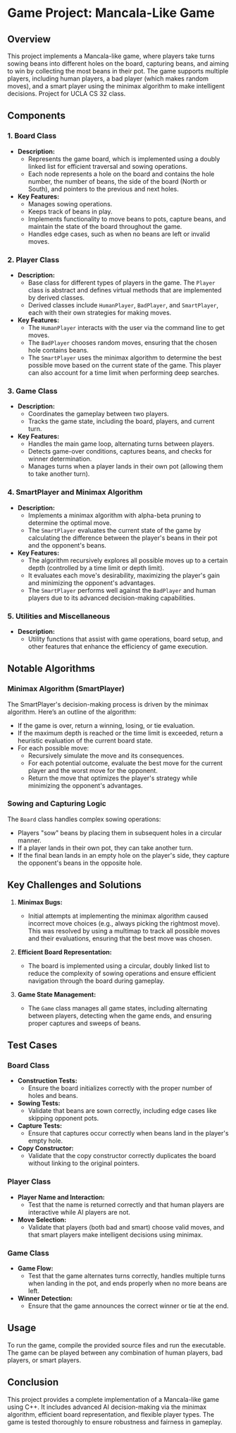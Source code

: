# Game Project: Mancala-Like Game

## Overview

This project implements a Mancala-like game, where players take turns sowing beans into different holes on the board, capturing beans, and aiming to win by collecting the most beans in their pot. The game supports multiple players, including human players, a bad player (which makes random moves), and a smart player using the minimax algorithm to make intelligent decisions. Project for UCLA CS 32 class. 

## Components

### 1. **Board Class**
- **Description:** 
  - Represents the game board, which is implemented using a doubly linked list for efficient traversal and sowing operations. 
  - Each node represents a hole on the board and contains the hole number, the number of beans, the side of the board (North or South), and pointers to the previous and next holes.
- **Key Features:**
  - Manages sowing operations.
  - Keeps track of beans in play.
  - Implements functionality to move beans to pots, capture beans, and maintain the state of the board throughout the game.
  - Handles edge cases, such as when no beans are left or invalid moves.

### 2. **Player Class**
- **Description:**
  - Base class for different types of players in the game. The `Player` class is abstract and defines virtual methods that are implemented by derived classes.
  - Derived classes include `HumanPlayer`, `BadPlayer`, and `SmartPlayer`, each with their own strategies for making moves.
- **Key Features:**
  - The `HumanPlayer` interacts with the user via the command line to get moves.
  - The `BadPlayer` chooses random moves, ensuring that the chosen hole contains beans.
  - The `SmartPlayer` uses the minimax algorithm to determine the best possible move based on the current state of the game. This player can also account for a time limit when performing deep searches.

### 3. **Game Class**
- **Description:**
  - Coordinates the gameplay between two players.
  - Tracks the game state, including the board, players, and current turn.
- **Key Features:**
  - Handles the main game loop, alternating turns between players.
  - Detects game-over conditions, captures beans, and checks for winner determination.
  - Manages turns when a player lands in their own pot (allowing them to take another turn).

### 4. **SmartPlayer and Minimax Algorithm**
- **Description:**
  - Implements a minimax algorithm with alpha-beta pruning to determine the optimal move.
  - The `SmartPlayer` evaluates the current state of the game by calculating the difference between the player's beans in their pot and the opponent's beans.
- **Key Features:**
  - The algorithm recursively explores all possible moves up to a certain depth (controlled by a time limit or depth limit).
  - It evaluates each move's desirability, maximizing the player's gain and minimizing the opponent's advantages.
  - The `SmartPlayer` performs well against the `BadPlayer` and human players due to its advanced decision-making capabilities.

### 5. **Utilities and Miscellaneous**
- **Description:**
  - Utility functions that assist with game operations, board setup, and other features that enhance the efficiency of game execution.

## Notable Algorithms

### Minimax Algorithm (SmartPlayer)
The SmartPlayer's decision-making process is driven by the minimax algorithm. Here’s an outline of the algorithm:
- If the game is over, return a winning, losing, or tie evaluation.
- If the maximum depth is reached or the time limit is exceeded, return a heuristic evaluation of the current board state.
- For each possible move:
  - Recursively simulate the move and its consequences.
  - For each potential outcome, evaluate the best move for the current player and the worst move for the opponent.
  - Return the move that optimizes the player's strategy while minimizing the opponent's advantages.

### Sowing and Capturing Logic
The `Board` class handles complex sowing operations:
- Players "sow" beans by placing them in subsequent holes in a circular manner.
- If a player lands in their own pot, they can take another turn.
- If the final bean lands in an empty hole on the player's side, they capture the opponent's beans in the opposite hole.

## Key Challenges and Solutions

1. **Minimax Bugs:**
   - Initial attempts at implementing the minimax algorithm caused incorrect move choices (e.g., always picking the rightmost move). This was resolved by using a multimap to track all possible moves and their evaluations, ensuring that the best move was chosen.
   
2. **Efficient Board Representation:**
   - The board is implemented using a circular, doubly linked list to reduce the complexity of sowing operations and ensure efficient navigation through the board during gameplay.

3. **Game State Management:**
   - The `Game` class manages all game states, including alternating between players, detecting when the game ends, and ensuring proper captures and sweeps of beans.

## Test Cases

### Board Class
- **Construction Tests:**
  - Ensure the board initializes correctly with the proper number of holes and beans.
- **Sowing Tests:**
  - Validate that beans are sown correctly, including edge cases like skipping opponent pots.
- **Capture Tests:**
  - Ensure that captures occur correctly when beans land in the player's empty hole.
- **Copy Constructor:**
  - Validate that the copy constructor correctly duplicates the board without linking to the original pointers.

### Player Class
- **Player Name and Interaction:**
  - Test that the name is returned correctly and that human players are interactive while AI players are not.
- **Move Selection:**
  - Validate that players (both bad and smart) choose valid moves, and that smart players make intelligent decisions using minimax.

### Game Class
- **Game Flow:**
  - Test that the game alternates turns correctly, handles multiple turns when landing in the pot, and ends properly when no more beans are left.
- **Winner Detection:**
  - Ensure that the game announces the correct winner or tie at the end.

## Usage

To run the game, compile the provided source files and run the executable. The game can be played between any combination of human players, bad players, or smart players.

## Conclusion

This project provides a complete implementation of a Mancala-like game using C++. It includes advanced AI decision-making via the minimax algorithm, efficient board representation, and flexible player types. The game is tested thoroughly to ensure robustness and fairness in gameplay.